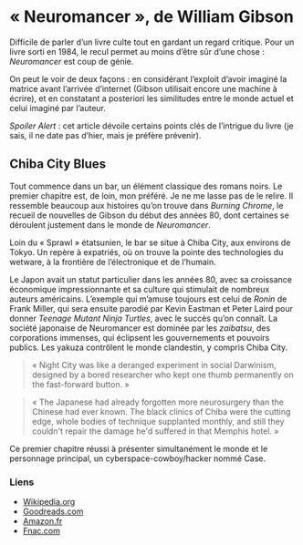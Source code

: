 # « Neuromancer », de William Gibson

Difficile de parler d’un livre culte tout en gardant un regard critique. Pour un livre sorti en 1984, le recul permet au moins d’être sûr d’une chose : _Neuromancer_ est coup de génie.

On peut le voir de deux façons : en considérant l’exploit d’avoir imaginé la matrice avant l’arrivée d’internet (Gibson utilisait encore une machine à écrire), et en constatant a posteriori les similitudes entre le monde actuel et celui imaginé par l’auteur.

_Spoiler Alert_ : cet article dévoile certains points clés de l’intrigue du livre (je sais, il ne date pas d’hier, mais je préfère prévenir). 


## Chiba City Blues

Tout commence dans un bar, un élément classique des romans noirs. Le premier chapitre est, de loin, mon préféré. Je ne me lasse pas de le relire. Il ressemble beaucoup aux histoires qu’on trouve dans _Burning Chrome_, le recueil de nouvelles de Gibson du début des années 80, dont certaines se déroulent justement dans le monde de _Neuromancer_. 

Loin du « Sprawl » étatsunien, le bar se situe à Chiba City, aux environs de Tokyo. Un repère à expatriés, où on trouve la pointe des technologies du wetware, à la frontière de l’électronique et de l’humain.

Le Japon avait un statut particulier dans les années 80, avec sa croissance économique impressionnante et sa culture qui stimulait de nombreux auteurs américains. L’exemple qui m’amuse toujours est celui de _Ronin_ de Frank Miller, qui sera ensuite parodié par Kevin Eastman et Peter Laird pour donner _Teenage Mutant Ninja Turtles_, avec le succès qu’on connaît. La société japonaise de Neuromancer est dominée par les _zaibatsu_, des corporations immenses, qui éclipsent les gouvernements et pouvoirs publics. Les yakuza contrôlent le monde clandestin, y compris Chiba City.

> « Night City was like a deranged experiment in social Darwinism, designed by a bored researcher who kept one thumb
permanently on the fast-forward button. »

> « The Japanese had already forgotten more neurosurgery than the Chinese had ever known. The black clinics of Chiba were the cutting edge, whole bodies of technique supplanted monthly, and still they couldn't repair the damage he'd suffered in that Memphis hotel. »

Ce premier chapitre réussi à présenter simultanément le monde et le personnage principal, un cyberspace-cowboy/hacker nommé Case.


### Liens

- [Wikipedia.org](https://en.wikipedia.org/wiki/Neuromancer)
- [Goodreads.com](https://www.goodreads.com/book/show/22328.Neuromancer)
- [Amazon.fr](http://www.amazon.fr/dp/0441569595)
- [Fnac.com](http://livre.fnac.com/a954440/W-Gibson-Neuromancer)
